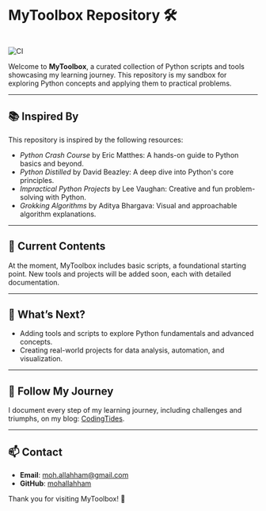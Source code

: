 # MyToolbox Repository 🛠️

<br>![CI](https://github.com/mohallahham/mytoolbox/actions/workflows/ci.yml/badge.svg)<br>

Welcome to **MyToolbox**, a curated collection of Python scripts and tools showcasing my learning journey. This repository is my sandbox for exploring Python concepts and applying them to practical problems.

---

## 📚 Inspired By

This repository is inspired by the following resources:

- _Python Crash Course_ by Eric Matthes: A hands-on guide to Python basics and beyond.
- _Python Distilled_ by David Beazley: A deep dive into Python's core principles.
- _Impractical Python Projects_ by Lee Vaughan: Creative and fun problem-solving with Python.
- _Grokking Algorithms_ by Aditya Bhargava: Visual and approachable algorithm explanations.

---

## 🚧 Current Contents

At the moment, MyToolbox includes basic scripts, a foundational starting point. New tools and projects will be added soon, each with detailed documentation.

---

## 🚀 What’s Next?

- Adding tools and scripts to explore Python fundamentals and advanced concepts.
- Creating real-world projects for data analysis, automation, and visualization.

---

## 📝 Follow My Journey

I document every step of my learning journey, including challenges and triumphs, on my blog: [CodingTides](https://codingtides.com).

---

## 📫 Contact

- **Email**: [moh.allahham@gmail.com](mailto:moh.allahham@gmail.com)
- **GitHub**: [mohallahham](https://github.com/mohallahham)

Thank you for visiting MyToolbox! 🌟
